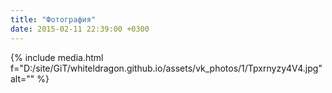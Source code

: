 ```yaml
---
title: "Фотография"
date: 2015-02-11 22:39:00 +0300
---
```



{% include media.html f="D:/site/GiT/whiteldragon.github.io/assets/vk_photos/1/Tpxrnyzy4V4.jpg" alt="" %}
